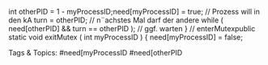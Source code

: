 int otherPID = 1 - myProcessID;need[myProcessID] = true; // Prozess will in den kA
turn = otherPID; // n¨achstes Mal darf der andere
while ( need[otherPID] && turn == otherPID ); // ggf. warten
} // enterMutexpublic static void exitMutex ( int myProcessID ) {
need[myProcessID] = false;

   Tags & Topics:
   #need[myProcessID
   #need[otherPID